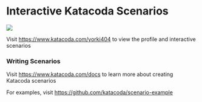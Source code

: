 # Interactive Katacoda Scenarios

[![](http://shields.katacoda.com/katacoda/yorki404/count.svg)](https://www.katacoda.com/yorki404 "Get your profile on Katacoda.com")

Visit https://www.katacoda.com/yorki404 to view the profile and interactive scenarios

### Writing Scenarios
Visit https://www.katacoda.com/docs to learn more about creating Katacoda scenarios

For examples, visit https://github.com/katacoda/scenario-example
